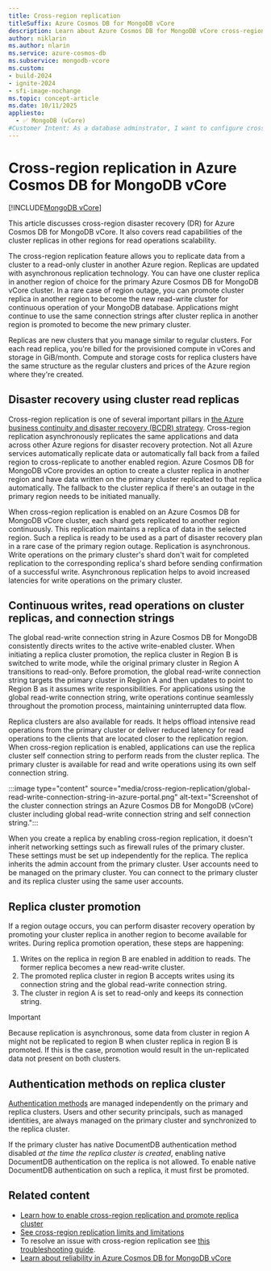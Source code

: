 ```yaml
---
title: Cross-region replication
titleSuffix: Azure Cosmos DB for MongoDB vCore
description: Learn about Azure Cosmos DB for MongoDB vCore cross-region disaster recovery (DR) and read replicas.
author: niklarin
ms.author: nlarin
ms.service: azure-cosmos-db
ms.subservice: mongodb-vcore
ms.custom:
- build-2024
- ignite-2024
- sfi-image-nochange
ms.topic: concept-article
ms.date: 10/11/2025
appliesto:
  - ✅ MongoDB (vCore)
#Customer Intent: As a database adminstrator, I want to configure cross-region replication, so that I can have disaster recovery plans in the event of a regional outage.
---
```


# Cross-region replication in Azure Cosmos DB for MongoDB vCore

[!INCLUDE[MongoDB vCore](~/reusable-content/ce-skilling/azure/includes/cosmos-db/includes/appliesto-mongodb-vcore.md)]

This article discusses cross-region disaster recovery (DR) for Azure Cosmos DB for MongoDB vCore. It also covers read capabilities of the cluster replicas in other regions for read operations scalability.

The cross-region replication feature allows you to replicate data from a cluster to a read-only cluster in another Azure region. Replicas are updated with asynchronous replication technology. You can have one cluster replica in another region of choice for the primary Azure Cosmos DB for MongoDB vCore cluster. In a rare case of region outage, you can promote cluster replica in another region to become the new read-write cluster for continuous operation of your MongoDB database. Applications might continue to use the same connection strings after cluster replica in another region is promoted to become the new primary cluster.   

Replicas are new clusters that you manage similar to regular clusters. For each read replica, you're billed for the provisioned compute in vCores and storage in GiB/month. Compute and storage costs for replica clusters have the same structure as the regular clusters and prices of the Azure region where they're created.

## Disaster recovery using cluster read replicas

Cross-region replication is one of several important pillars in [the Azure business continuity and disaster recovery (BCDR) strategy](/azure/reliability/business-continuity-management-program). Cross-region replication asynchronously replicates the same applications and data across other Azure regions for disaster recovery protection. Not all Azure services automatically replicate data or automatically fall back from a failed region to cross-replicate to another enabled region. Azure Cosmos DB for MongoDB vCore provides an option to create a cluster replica in another region and have data written on the primary cluster replicated to that replica automatically. The fallback to the cluster replica if there's an outage in the primary region needs to be initiated manually.

When cross-region replication is enabled on an Azure Cosmos DB for MongoDB vCore cluster, each shard gets replicated to another region continuously. This replication maintains a replica of data in the selected region. Such a replica is ready to be used as a part of disaster recovery plan in a rare case of the primary region outage. Replication is asynchronous. Write operations on the primary cluster's shard don't wait for completed replication to the corresponding replica's shard before sending confirmation of a successful write. Asynchronous replication helps to avoid increased latencies for write operations on the primary cluster.  

## Continuous writes, read operations on cluster replicas, and connection strings

The global read-write connection string in Azure Cosmos DB for MongoDB consistently directs writes to the active write-enabled cluster. When initiating a replica cluster promotion, the replica cluster in Region B is switched to write mode, while the original primary cluster in Region A transitions to read-only. Before promotion, the global read-write connection string targets the primary cluster in Region A and then updates to point to Region B as it assumes write responsibilities. For applications using the global read-write connection string, write operations continue seamlessly throughout the promotion process, maintaining uninterrupted data flow.

Replica clusters are also available for reads. It helps offload intensive read operations from the primary cluster or deliver reduced latency for read operations to the clients that are located closer to the replication region. When cross-region replication is enabled, applications can use the replica cluster self connection string to perform reads from the cluster replica. The primary cluster is available for read and write operations using its own self connection string. 

:::image type="content" source="media/cross-region-replication/global-read-write-connection-string-in-azure-portal.png" alt-text="Screenshot of the cluster connection strings an Azure Cosmos DB for MongoDB (vCore) cluster including global read-write connection string and self connection string.":::

When you create a replica by enabling cross-region replication, it doesn't inherit networking settings such as firewall rules of the primary cluster. These settings must be set up independently for the replica. The replica inherits the admin account from the primary cluster. User accounts need to be managed on the primary cluster. You can connect to the primary cluster and its replica cluster using the same user accounts.

## Replica cluster promotion

If a region outage occurs, you can perform disaster recovery operation by promoting your cluster replica in another region to become available for writes. During replica promotion operation, these steps are happening:

1. Writes on the replica in region B are enabled in addition to reads. The former replica becomes a new read-write cluster.
1. The promoted replica cluster in region B accepts writes using its connection string and the global read-write connection string.
1. The cluster in region A is set to read-only and keeps its connection string.

> [!IMPORTANT]
> Because replication is asynchronous, some data from cluster in region A might not be replicated to region B when cluster replica in region B is promoted. If this is the case, promotion would result in the un-replicated data not present on both clusters.

## Authentication methods on replica cluster

[Authentication methods](./entra-authentication.md#considerations) are managed independently on the primary and replica clusters. Users and other security principals, such as managed identities, are always managed on the primary cluster and synchronized to the replica cluster.  

If the primary cluster has native DocumentDB authentication method disabled *at the time the replica cluster is created*, enabling native DocumentDB authentication on the replica is not allowed.  To enable native DocumentDB authentication on such a replica, it must first be promoted.

## Related content

- [Learn how to enable cross-region replication and promote replica cluster](./how-to-cluster-replica.md)
- [See cross-region replication limits and limitations](./limits.md#cross-region-replication)
- To resolve an issue with cross-region replication see [this troubleshooting guide](./troubleshoot-replication.md).
- [Learn about reliability in Azure Cosmos DB for MongoDB vCore](/azure/reliability/reliability-cosmos-mongodb)
